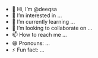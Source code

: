 - 👋 Hi, I’m @deeqsa
- 👀 I’m interested in ...
- 🌱 I’m currently learning ...
- 💞️ I’m looking to collaborate on ...
- 📫 How to reach me ...
- 😄 Pronouns: ...
- ⚡ Fun fact: ...

<!---
deeqsa/deeqsa is a ✨ special ✨ repository because its `README.md` (this file) appears on your GitHub profile.
You can click the Preview link to take a look at your changes.
--->
